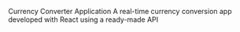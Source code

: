 Currency Converter Application 
A real-time currency conversion app developed with React using a ready-made API
